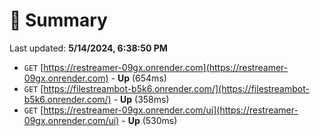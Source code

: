 # 📖 Summary
Last updated: **5/14/2024, 6:38:50 PM**

- `GET` [https://restreamer-09gx.onrender.com](https://restreamer-09gx.onrender.com) - **Up** (654ms)
- `GET` [https://filestreambot-b5k6.onrender.com/](https://filestreambot-b5k6.onrender.com/) - **Up** (358ms)
- `GET` [https://restreamer-09gx.onrender.com/ui](https://restreamer-09gx.onrender.com/ui) - **Up** (530ms)
